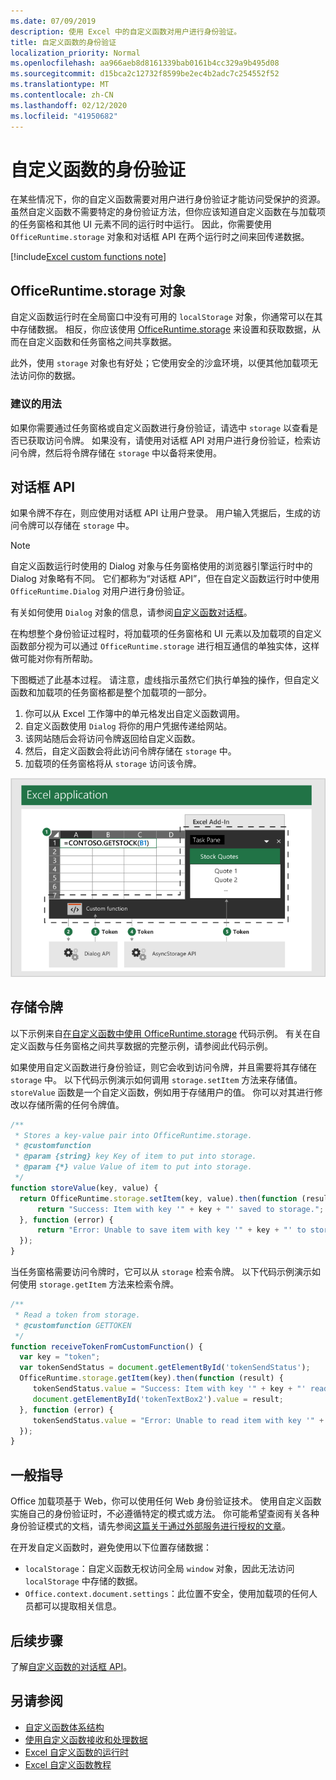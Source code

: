 ```yaml
---
ms.date: 07/09/2019
description: 使用 Excel 中的自定义函数对用户进行身份验证。
title: 自定义函数的身份验证
localization_priority: Normal
ms.openlocfilehash: aa966aeb8d8161339bab0161b4cc329a9b495d08
ms.sourcegitcommit: d15bca2c12732f8599be2ec4b2adc7c254552f52
ms.translationtype: MT
ms.contentlocale: zh-CN
ms.lasthandoff: 02/12/2020
ms.locfileid: "41950682"
---
```

# <a name="authentication-for-custom-functions"></a>自定义函数的身份验证

在某些情况下，你的自定义函数需要对用户进行身份验证才能访问受保护的资源。 虽然自定义函数不需要特定的身份验证方法，但你应该知道自定义函数在与加载项的任务窗格和其他 UI 元素不同的运行时中运行。 因此，你需要使用 `OfficeRuntime.storage` 对象和对话框 API 在两个运行时之间来回传递数据。

[!include[Excel custom functions note](../includes/excel-custom-functions-note.md)]

## <a name="officeruntimestorage-object"></a>OfficeRuntime.storage 对象

自定义函数运行时在全局窗口中没有可用的 `localStorage` 对象，你通常可以在其中存储数据。 相反，你应该使用 [OfficeRuntime.storage](/javascript/api/office-runtime/officeruntime.storage) 来设置和获取数据，从而在自定义函数和任务窗格之间共享数据。

此外，使用 `storage` 对象也有好处；它使用安全的沙盒环境，以便其他加载项无法访问你的数据。

### <a name="suggested-usage"></a>建议的用法

如果你需要通过任务窗格或自定义函数进行身份验证，请选中 `storage` 以查看是否已获取访问令牌。 如果没有，请使用对话框 API 对用户进行身份验证，检索访问令牌，然后将令牌存储在 `storage` 中以备将来使用。

## <a name="dialog-api"></a>对话框 API

如果令牌不存在，则应使用对话框 API 让用户登录。 用户输入凭据后，生成的访问令牌可以存储在 `storage` 中。

> [!NOTE]
> 自定义函数运行时使用的 Dialog 对象与任务窗格使用的浏览器引擎运行时中的 Dialog 对象略有不同。 它们都称为“对话框 API”，但在自定义函数运行时中使用 `OfficeRuntime.Dialog` 对用户进行身份验证。

有关如何使用 `Dialog` 对象的信息，请参阅[自定义函数对话框](/office/dev/add-ins/excel/custom-functions-dialog)。

在构想整个身份验证过程时，将加载项的任务窗格和 UI 元素以及加载项的自定义函数部分视为可以通过 `OfficeRuntime.storage` 进行相互通信的单独实体，这样做可能对你有所帮助。

下图概述了此基本过程。 请注意，虚线指示虽然它们执行单独的操作，但自定义函数和加载项的任务窗格都是整个加载项的一部分。

1. 你可以从 Excel 工作簿中的单元格发出自定义函数调用。
2. 自定义函数使用 `Dialog` 将你的用户凭据传递给网站。
3. 该网站随后会将访问令牌返回给自定义函数。
4. 然后，自定义函数会将此访问令牌存储在 `storage` 中。
5. 加载项的任务窗格将从 `storage` 访问该令牌。

![自定义函数的关系图，使用对话框 API 获取访问令牌，然后通过 OfficeRuntime API 与任务窗格共享令牌。](../images/authentication-diagram.png "身份验证图。")

## <a name="storing-the-token"></a>存储令牌

以下示例来自[在自定义函数中使用 OfficeRuntime.storage](https://github.com/OfficeDev/PnP-OfficeAddins/tree/master/Excel-custom-functions/AsyncStorage) 代码示例。 有关在自定义函数与任务窗格之间共享数据的完整示例，请参阅此代码示例。

如果使用自定义函数进行身份验证，则它会收到访问令牌，并且需要将其存储在 `storage` 中。 以下代码示例演示如何调用 `storage.setItem` 方法来存储值。 `storeValue` 函数是一个自定义函数，例如用于存储用户的值。 你可以对其进行修改以存储所需的任何令牌值。

```js
/**
 * Stores a key-value pair into OfficeRuntime.storage.
 * @customfunction
 * @param {string} key Key of item to put into storage.
 * @param {*} value Value of item to put into storage.
 */
function storeValue(key, value) {
  return OfficeRuntime.storage.setItem(key, value).then(function (result) {
      return "Success: Item with key '" + key + "' saved to storage.";
  }, function (error) {
      return "Error: Unable to save item with key '" + key + "' to storage. " + error;
  });
}
```

当任务窗格需要访问令牌时，它可以从 `storage` 检索令牌。 以下代码示例演示如何使用 `storage.getItem` 方法来检索令牌。

```js
/**
 * Read a token from storage.
 * @customfunction GETTOKEN
 */
function receiveTokenFromCustomFunction() {
  var key = "token";
  var tokenSendStatus = document.getElementById('tokenSendStatus');
  OfficeRuntime.storage.getItem(key).then(function (result) {
     tokenSendStatus.value = "Success: Item with key '" + key + "' read from storage.";
     document.getElementById('tokenTextBox2').value = result;
  }, function (error) {
     tokenSendStatus.value = "Error: Unable to read item with key '" + key + "' from storage. " + error;
  });
}
```

## <a name="general-guidance"></a>一般指导

Office 加载项基于 Web，你可以使用任何 Web 身份验证技术。 使用自定义函数实施自己的身份验证时，不必遵循特定的模式或方法。 你可能希望查阅有关各种身份验证模式的文档，请先参阅[这篇关于通过外部服务进行授权的文章](/office/dev/add-ins/develop/auth-external-add-ins)。  

在开发自定义函数时，避免使用以下位置存储数据：  

- `localStorage`：自定义函数无权访问全局 `window` 对象，因此无法访问 `localStorage` 中存储的数据。
- `Office.context.document.settings`：此位置不安全，使用加载项的任何人员都可以提取相关信息。

## <a name="next-steps"></a>后续步骤
了解[自定义函数的对话框 API](custom-functions-dialog.md)。

## <a name="see-also"></a>另请参阅

* [自定义函数体系结构](custom-functions-architecture.md)
* [使用自定义函数接收和处理数据](custom-functions-web-reqs.md)
* [Excel 自定义函数的运行时](custom-functions-runtime.md)
* [Excel 自定义函数教程](excel-tutorial-custom-functions.md)
